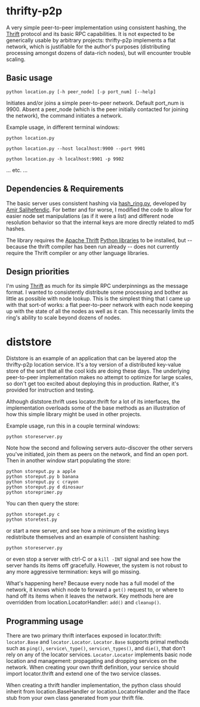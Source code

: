 # thrifty-p2p #

A very simple peer-to-peer implementation using consistent hashing, the
[Thrift][] protocol and its basic RPC capabilities. It is not expected to be
generically usable by arbitrary projects: thrifty-p2p implements a flat
network, which is justifiable for the author's purposes (distributing
processing amongst dozens of data-rich nodes), but will encounter trouble
scaling.

[Thrift]: http://incubator.apache.org/thrift/

## Basic usage ##

    python location.py [-h peer_node] [-p port_num] [--help]

Initiates and/or joins a simple peer-to-peer network. Default port\_num
is 9900. Absent a peer\_node (which is the peer initially contacted for
joining the network), the command initiates a network.

Example usage, in different terminal windows:

    python location.py

    python location.py --host localhost:9900 --port 9901

    python location.py -h localhost:9901 -p 9902
  
... etc. ...

## Dependencies & Requirements ##

The basic server uses consistent hashing via [hash_ring.py][], developed by
[Amir Salihefendic][]. For better and for worse, I modified the code to
allow for easier node set manipulations (as if it were a list) and 
different node resolution behavior so that the internal keys are more 
directly related to md5 hashes.

The library requires the [Apache Thrift][] [Python libraries][] to be
installed, but -- because the thrift compiler has been run already -- does 
not currently require the Thrift compiler or any other language libraries.

[hash_ring.py]:         http://pypi.python.org/pypi/hash_ring/
[Amir Salihefendic]:    http://amix.dk/blog/viewEntry/19367
[Apache Thrift]:        http://incubator.apache.org/thrift/
[python libraries]:     http://pypi.python.org/pypi/thrift/1.0

## Design priorities ##

I'm using [Thrift][] as much for its simple RPC underpinnings as the message
format. I wanted to consistently distribute some processing and bother
as little as possible with node lookup. This is the simplest thing that
I came up with that sort-of works: a flat peer-to-peer network with each
node keeping up with the state of all the nodes as well as it can. This
necessarily limits the ring's ability to scale beyond dozens of nodes.

# diststore #

Diststore is an example of an application that can be layered atop the
thrifty-p2p location service. It's a toy version of a distributed key-value
store of the sort that all the cool kids are doing these days. The underlying
peer-to-peer implementation makes no attempt to optimize for large scales, so
don't get too excited about deploying this in production. Rather, it's
provided for instruction and testing.

Although diststore.thrift uses locator.thrift for a lot of its interfaces,
the implementation overloads some of the base methods as an illustration 
of how this simple library might be used in other projects.

Example usage, run this in a couple terminal windows:

    python storeserver.py

Note how the second and following servers auto-discover the other servers
you've initiated, join them as peers on the network, and find an open port.
Then in another window start populating the store:

    python storeput.py a apple
    python storeput.py b banana
    python storeput.py c crayon
    python storeput.py d dinosaur
    python storeprimer.py

You can then query the store:

    python storeget.py c
    python storetest.py
  
or start a new server, and see how a minimum of the existing keys 
redistribute themselves and an example of consistent hashing:

    python storeserver.py
  
or even stop a server with ctrl-C or a `kill -INT` signal and see 
how the server hands its items off gracefully. However, the system 
is not robust to any more aggressive termination: keys will go missing.

What's happening here? Because every node has a full model of the network, it
knows which node to forward a `get()` request to, or where to hand off its
items when it leaves the network. Key methods here are overridden from
location.LocatorHandler: `add()` and `cleanup()`.

## Programming usage ##

There are two primary thrift interfaces exposed in locator.thrift:
`locator.Base` and `locator.Locator`. `Locator.Base` supports primal methods
such as `ping()`, `service\_type()`, `service\_types()`, and `die()`, that
don't rely on any of the locator services. `Locator.Locator` implements basic
node location and management: propagating and dropping services on the
network. When creating your own thrift definition, your service should import
locator.thrift and extend one of the two service classes.

When creating a thrift handler implementation, the python class should 
inherit from location.BaseHandler or location.LocatorHandler and the 
Iface stub from your own class generated from your thrift file.